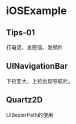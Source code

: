 # iOSExample

## Tips-01
打电话、发短信、发邮件

## UINavigationBar
下拉变大，上拉出现导航栏。

## Quartz2D
UIBezierPath的使用
